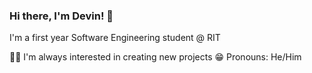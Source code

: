### Hi there, I'm Devin! 👋
I'm a first year Software Engineering student @ RIT

🧑‍💻 I'm always interested in creating new projects
😁 Pronouns: He/Him

<!--
**devinvasavong/devinvasavong** is a ✨ _special_ ✨ repository because its `README.md` (this file) appears on your GitHub profile.

Here are some ideas to get you started:

- 🔭 I’m currently working on ...
- 🌱 I’m currently learning ...
- 👯 I’m looking to collaborate on ...
- 🤔 I’m looking for help with ...
- 💬 Ask me about ...
- 📫 How to reach me: ...
- 😄 Pronouns: ...
- ⚡ Fun fact: ...
-->

